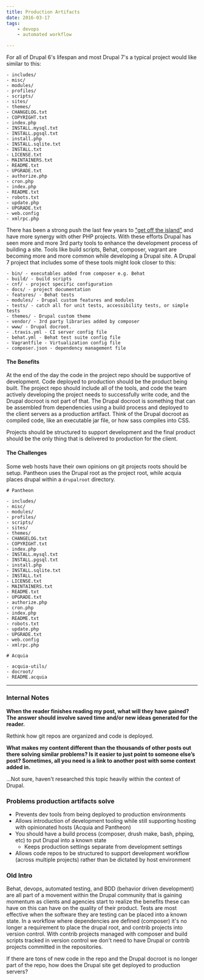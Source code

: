 ```yaml
---
title: Production Artifacts
date: 2016-03-17
tags:
    - devops
    - automated workflow

---
```

For all of Drupal 6's lifespan and most Drupal 7's a typical project would like similar to this:

    - includes/
    - misc/
    - modules/
    - profiles/
    - scripts/
    - sites/
    - themes/
    - CHANGELOG.txt
    - COPYRIGHT.txt
    - index.php
    - INSTALL.mysql.txt
    - INSTALL.pgsql.txt
    - install.php
    - INSTALL.sqlite.txt
    - INSTALL.txt
    - LICENSE.txt
    - MAINTAINERS.txt
    - README.txt
    - UPGRADE.txt
    - authorize.php
    - cron.php
    - index.php
    - README.txt
    - robots.txt
    - update.php
    - UPGRADE.txt
    - web.config
    - xmlrpc.php
   
There has been a strong push the last few years to ["get off the island"](http://www.garfieldtech.com/blog/off-the-island-2013) and have more synergy with other PHP projects. With these efforts Drupal has seen more and more 3rd party tools to enhance the development process of building a site. Tools like build scripts, Behat, composer, vagrant are becoming more and more common while developing a Drupal site. A Drupal 7 project that includes some of these tools might look closer to this:

    - bin/ - executables added from composer e.g. Behat
    - build/ - build scripts
    - cnf/ - project specific configuration
    - docs/ - project documentation
    - features/ - Behat tests
    - modules/ - Drupal custom features and modules
    - tests/ - catch all for unit tests, accessibility tests, or simple tests
    - themes/ - Drupal custom theme
    - vendor/ - 3rd party libraries added by composer
    - www/ - Drupal docroot.
    - .travis.yml - CI server config file
    - behat.yml - Behat test suite config file
    - Vagrantfile - Virtualization config file
    - composer.json - dependency management file
  
#### The Benefits

At the end of the day the code in the project repo should be supportive of development. Code deployed to production should be the product being built. The project repo should include all of the tools, and code the team actively developing the project needs to successfully write code, and the Drupal docroot is not part of that. The Drupal docroot is something that can be assembled from dependencies using a build process and deployed to the client servers as a production artifact. Think of the Drupal docroot as compiled code, like an executable jar file, or how sass compiles into CSS. 

Projects should be structured to support development and the final product should be the only thing that is delivered to production for the client.

#### The Challenges 

Some web hosts have their own opinions on git projects roots should be setup. Pantheon uses the Drupal root as the project root, while acquia places drupal within a `drupalroot` directory.

    # Pantheon
    
    - includes/
    - misc/
    - modules/
    - profiles/
    - scripts/
    - sites/
    - themes/
    - CHANGELOG.txt
    - COPYRIGHT.txt
    - index.php
    - INSTALL.mysql.txt
    - INSTALL.pgsql.txt
    - install.php
    - INSTALL.sqlite.txt
    - INSTALL.txt
    - LICENSE.txt
    - MAINTAINERS.txt
    - README.txt
    - UPGRADE.txt
    - authorize.php
    - cron.php
    - index.php
    - README.txt
    - robots.txt
    - update.php
    - UPGRADE.txt
    - web.config
    - xmlrpc.php

    # Acquia
    
    - acquia-utils/
    - docroot/
    - README.acquia
    


----
### Internal Notes
**When the reader finishes reading my post, what will they have gained? The answer should involve saved time and/or new ideas generated for the reader.**

Rethink how git repos are organized and code is deployed.

**What makes my content different than the thousands of other posts out there solving similar problems? Is it easier to just point to someone else’s post? Sometimes, all you need is a link to another post with some context added in.**

...Not sure, haven't researched this topic heavily within the context of Drupal.

### Problems production artifacts solve

* Prevents dev tools from being deployed to production environments
* Allows introduction of development tooling while still supporting hosting with opinionated hosts (Acquia and Pantheon)
* You should have a build process (composer, drush make, bash, phping, etc) to put Drupal into a known state
  * Keeps production settings separate from development settings
* Allows code repos to be structured to support development workflow (across multiple projects) rather than be dictated by host environment

### Old Intro

Behat, devops, automated testing, and BDD (behavior driven development) are all part of a movement within the Drupal community that is gaining momentum as clients and agencies start to realize the benefits these can have on this can have on the quality of their product. Tests are most effective when the software they are testing can be placed into a known state. In a workflow where dependencies are defined (composer) it's no longer a requirement to place the drupal root, and contrib projects into version control. With contrib projects managed with composer and build scripts tracked in version control we don't need to have Drupal or contrib projects committed in the repositories.
 
If there are tons of new code in the repo and the Drupal docroot is no longer part of the repo, how does the Drupal site get deployed to production servers? 